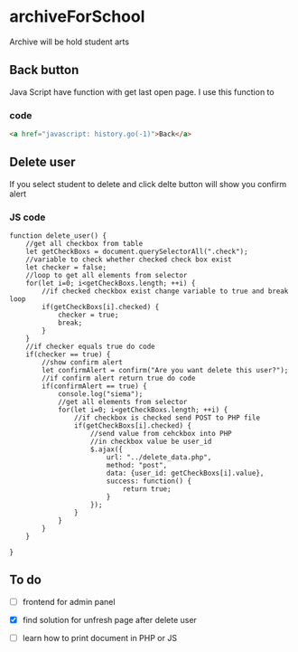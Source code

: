 # archiveForSchool
Archive will be hold student arts

## Back button
Java Script have function with get last open page. I use this function to 
### code
```HTML
<a href="javascript: history.go(-1)">Back</a>
```
## Delete user
If you select student to delete and click delte button will show you confirm alert
### JS code
```JS
function delete_user() {
	//get all checkbox from table
	let getCheckBoxs = document.querySelectorAll(".check");
	//variable to check whether checked check box exist
	let checker = false;
	//loop to get all elements from selector
	for(let i=0; i<getCheckBoxs.length; ++i) {
		//if checked checkbox exist change variable to true and break loop
		if(getCheckBoxs[i].checked) {
			checker = true;
			break;
		}
	}
	//if checker equals true do code
	if(checker == true) {
		//show confirm alert
		let confirmAlert = confirm("Are you want delete this user?");
		//if confirm alert return true do code
		if(confirmAlert == true) {
			console.log("siema");
			//get all elements from selector
			for(let i=0; i<getCheckBoxs.length; ++i) {
				//if checkbox is checked send POST to PHP file
				if(getCheckBoxs[i].checked) {
					//send value from cehckbox into PHP
					//in checkbox value be user_id
				    $.ajax({
				    	url: "../delete_data.php",
				     	method: "post",
				      	data: {user_id: getCheckBoxs[i].value},
				      	success: function() {
				        	return true;
				      	}
				    });
				}
			}
		}
	}	

}
```


## To do
- [ ] frontend for admin panel
- [x] find solution for unfresh page after delete user
- [ ] learn how to print document in PHP or JS










